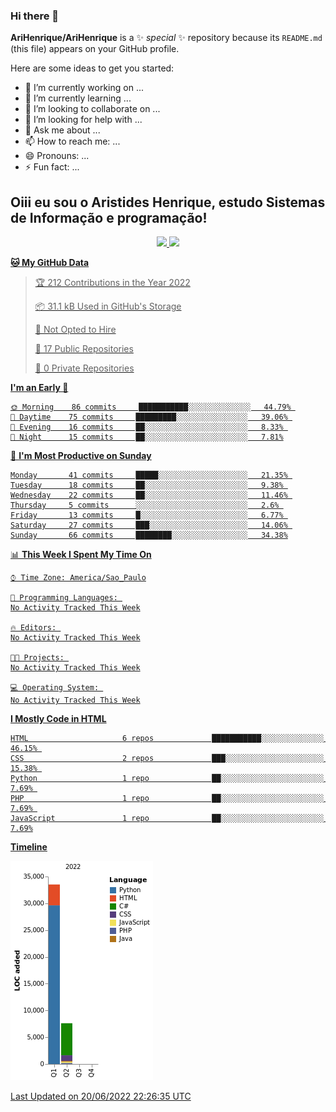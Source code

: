 ### Hi there 👋


**AriHenrique/AriHenrique** is a ✨ _special_ ✨ repository because its `README.md` (this file) appears on your GitHub profile.

Here are some ideas to get you started:

- 🔭 I’m currently working on ...
- 🌱 I’m currently learning ...
- 👯 I’m looking to collaborate on ...
- 🤔 I’m looking for help with ...
- 💬 Ask me about ...
- 📫 How to reach me: ...
- 😄 Pronouns: ...
- ⚡ Fun fact: ...

## Oiii eu sou o Aristides Henrique, estudo Sistemas de Informação e programação!
<div align="center">
  <a href="https://github.com/arihenrique">
  <img height="180em" src="https://github-readme-stats.vercel.app/api?username=arihenrique&show_icons=true&theme=dracula&include_all_commits=true&count_private=true"/>
  <img height="180em" src="https://github-readme-stats.vercel.app/api/top-langs/?username=arihenrique&layout=compact&langs_count=7&theme=dracula"/>
</div>

  
<!--START_SECTION:waka-->
**🐱 My GitHub Data** 

> 🏆 212 Contributions in the Year 2022
 > 
> 📦 31.1 kB Used in GitHub's Storage 
 > 
> 🚫 Not Opted to Hire
 > 
> 📜 17 Public Repositories 
 > 
> 🔑 0 Private Repositories  
 > 
**I'm an Early 🐤** 

```text
🌞 Morning    86 commits     ███████████░░░░░░░░░░░░░░   44.79% 
🌆 Daytime    75 commits     █████████░░░░░░░░░░░░░░░░   39.06% 
🌃 Evening    16 commits     ██░░░░░░░░░░░░░░░░░░░░░░░   8.33% 
🌙 Night      15 commits     ██░░░░░░░░░░░░░░░░░░░░░░░   7.81%

```
📅 **I'm Most Productive on Sunday** 

```text
Monday       41 commits     █████░░░░░░░░░░░░░░░░░░░░   21.35% 
Tuesday      18 commits     ██░░░░░░░░░░░░░░░░░░░░░░░   9.38% 
Wednesday    22 commits     ██░░░░░░░░░░░░░░░░░░░░░░░   11.46% 
Thursday     5 commits      ░░░░░░░░░░░░░░░░░░░░░░░░░   2.6% 
Friday       13 commits     █░░░░░░░░░░░░░░░░░░░░░░░░   6.77% 
Saturday     27 commits     ███░░░░░░░░░░░░░░░░░░░░░░   14.06% 
Sunday       66 commits     ████████░░░░░░░░░░░░░░░░░   34.38%

```


📊 **This Week I Spent My Time On** 

```text
⌚︎ Time Zone: America/Sao_Paulo

💬 Programming Languages: 
No Activity Tracked This Week

🔥 Editors: 
No Activity Tracked This Week

🐱‍💻 Projects: 
No Activity Tracked This Week

💻 Operating System: 
No Activity Tracked This Week

```

**I Mostly Code in HTML** 

```text
HTML                     6 repos             ███████████░░░░░░░░░░░░░░   46.15% 
CSS                      2 repos             ███░░░░░░░░░░░░░░░░░░░░░░   15.38% 
Python                   1 repo              ██░░░░░░░░░░░░░░░░░░░░░░░   7.69% 
PHP                      1 repo              ██░░░░░░░░░░░░░░░░░░░░░░░   7.69% 
JavaScript               1 repo              ██░░░░░░░░░░░░░░░░░░░░░░░   7.69%

```


**Timeline**

![Chart not found](https://raw.githubusercontent.com/AriHenrique/AriHenrique/main/charts/bar_graph.png) 


 Last Updated on 20/06/2022 22:26:35 UTC
<!--END_SECTION:waka-->
